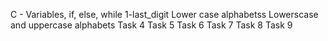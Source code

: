  C - Variables, if, else, while
1-last_digit
Lower case alphabetss
Lowerscase and uppercase alphabets
Task 4
Task 5
Task 6
Task 7
Task 8
Task 9
